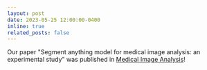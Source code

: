 ```yaml
---
layout: post
date: 2023-05-25 12:00:00-0400
inline: true
related_posts: false
---
```


Our paper "Segment anything model for medical image analysis: an experimental study" was published in [Medical Image Analysis](https://www.sciencedirect.com/journal/medical-image-analysis)!